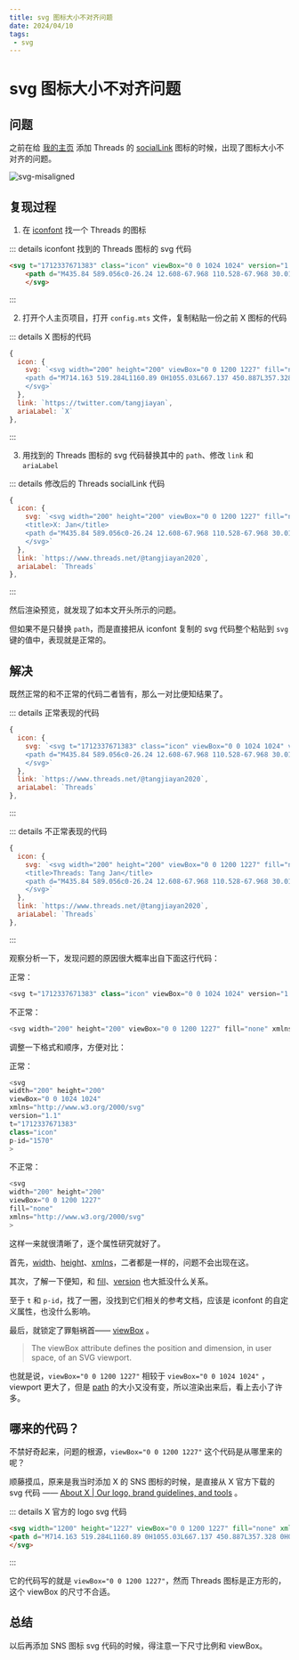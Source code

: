 ```yaml
---
title: svg 图标大小不对齐问题
date: 2024/04/10
tags: 
 - svg
---
```


# svg 图标大小不对齐问题

## 问题

之前在给 [我的主页](https://www.tangjiayan.cn/) 添加 Threads 的 [socialLink](https://vitepress.dev/reference/default-theme-config#sociallinks) 图标的时候，出现了图标大小不对齐的问题。

![svg-misaligned](https://cdn.jsdelivr.net/gh/tangjan/imgBed/notes/2024/04/10/svg-misaligned/svg-misaligned.png)

## 复现过程

1. 在 [iconfont](https://www.iconfont.cn/search/index?searchType=icon&q=threads) 找一个 Threads 的图标

::: details iconfont 找到的 Threads 图标的 svg 代码

```html
<svg t="1712337671383" class="icon" viewBox="0 0 1024 1024" version="1.1" xmlns="http://www.w3.org/2000/svg" p-id="1570" width="200" height="200">
    <path d="M435.84 589.056c0-26.24 12.608-67.968 110.528-67.968 30.016 0 48.512 2.176 73.344 7.744-7.936 102.784-58.24 116.352-107.136 116.352-26.752 0-76.8-13.952-76.8-56.128z" fill="#000000" p-id="1571"></path><path d="M165.76 1024h692.48A165.76 165.76 0 0 0 1024 858.24V165.76A165.76 165.76 0 0 0 858.24 0H165.76A165.76 165.76 0 0 0 0 165.76v692.48A165.76 165.76 0 0 0 165.76 1024zM375.424 378.24c36.288-51.84 84.16-72.064 150.4-72.064 46.72 0 86.464 15.744 114.88 45.504 28.352 29.824 44.544 72.448 48.256 126.912 15.68 6.592 30.208 14.336 43.392 23.232 53.248 35.776 82.56 89.28 82.56 150.592 0 130.368-106.88 243.584-300.288 243.584-166.08 0-338.624-96.64-338.624-384.256C176 225.664 343.104 128 514.112 128c78.976 0 264.256 11.648 333.888 241.728l-65.28 16.896c-53.888-163.84-166.848-189.952-270.336-189.952-171.2 0-267.968 104.192-267.968 325.952 0 198.848 108.16 304.448 270.208 304.448 133.312 0 232.704-69.248 232.704-170.688 0-69.056-57.984-102.08-60.992-102.08-11.328 59.2-41.664 158.848-174.912 158.848-77.632 0-144.64-53.632-144.64-123.904 0-100.352 95.232-136.704 170.432-136.704 28.16 0 62.08 1.92 79.808 5.504 0-30.592-25.856-82.944-91.264-82.944-58.304 0-74.24 18.432-92.8 39.936l-1.536 1.728c-12.928-8.64-56-38.464-56-38.464z" fill="#000000" p-id="1572"></path>
    </svg>
```

:::

2. 打开个人主页项目，打开 `config.mts` 文件，复制粘贴一份之前 X 图标的代码

::: details X 图标的代码

```js
{
  icon: {
    svg: `<svg width="200" height="200" viewBox="0 0 1200 1227" fill="none" xmlns="http://www.w3.org/2000/svg"><title>X: Jan</title>
    <path d="M714.163 519.284L1160.89 0H1055.03L667.137 450.887L357.328 0H0L468.492 681.821L0 1226.37H105.866L515.491 750.218L842.672 1226.37H1200L714.137 519.284H714.163ZM569.165 687.828L521.697 619.934L144.011 79.6944H306.615L611.412 515.685L658.88 583.579L1055.08 1150.3H892.476L569.165 687.854V687.828Z" fill="black"/>
    </svg>`
  },
  link: `https://twitter.com/tangjiayan`,
  ariaLabel: `X`
},
```

:::

3. 用找到的 Threads 图标的 svg 代码替换其中的 `path`、修改 `link` 和 `ariaLabel`

::: details 修改后的 Threads socialLink 代码

```js
{
  icon: {
    svg: `<svg width="200" height="200" viewBox="0 0 1200 1227" fill="none" xmlns="http://www.w3.org/2000/svg">
    <title>X: Jan</title>
    <path d="M435.84 589.056c0-26.24 12.608-67.968 110.528-67.968 30.016 0 48.512 2.176 73.344 7.744-7.936 102.784-58.24 116.352-107.136 116.352-26.752 0-76.8-13.952-76.8-56.128z" fill="#000000" p-id="1571"></path><path d="M165.76 1024h692.48A165.76 165.76 0 0 0 1024 858.24V165.76A165.76 165.76 0 0 0 858.24 0H165.76A165.76 165.76 0 0 0 0 165.76v692.48A165.76 165.76 0 0 0 165.76 1024zM375.424 378.24c36.288-51.84 84.16-72.064 150.4-72.064 46.72 0 86.464 15.744 114.88 45.504 28.352 29.824 44.544 72.448 48.256 126.912 15.68 6.592 30.208 14.336 43.392 23.232 53.248 35.776 82.56 89.28 82.56 150.592 0 130.368-106.88 243.584-300.288 243.584-166.08 0-338.624-96.64-338.624-384.256C176 225.664 343.104 128 514.112 128c78.976 0 264.256 11.648 333.888 241.728l-65.28 16.896c-53.888-163.84-166.848-189.952-270.336-189.952-171.2 0-267.968 104.192-267.968 325.952 0 198.848 108.16 304.448 270.208 304.448 133.312 0 232.704-69.248 232.704-170.688 0-69.056-57.984-102.08-60.992-102.08-11.328 59.2-41.664 158.848-174.912 158.848-77.632 0-144.64-53.632-144.64-123.904 0-100.352 95.232-136.704 170.432-136.704 28.16 0 62.08 1.92 79.808 5.504 0-30.592-25.856-82.944-91.264-82.944-58.304 0-74.24 18.432-92.8 39.936l-1.536 1.728c-12.928-8.64-56-38.464-56-38.464z" fill="#000000" p-id="1572"></path>
    </svg>`
  },
  link: `https://www.threads.net/@tangjiayan2020`,
  ariaLabel: `Threads`
},
```

:::

然后渲染预览，就发现了如本文开头所示的问题。

但如果不是只替换 `path`，而是直接把从 iconfont 复制的 svg 代码整个粘贴到 `svg` 键的值中，表现就是正常的。

## 解决

既然正常的和不正常的代码二者皆有，那么一对比便知结果了。

::: details 正常表现的代码

```js
{
  icon: {
    svg: `<svg t="1712337671383" class="icon" viewBox="0 0 1024 1024" version="1.1" xmlns="http://www.w3.org/2000/svg" p-id="1570" width="200" height="200">
    <path d="M435.84 589.056c0-26.24 12.608-67.968 110.528-67.968 30.016 0 48.512 2.176 73.344 7.744-7.936 102.784-58.24 116.352-107.136 116.352-26.752 0-76.8-13.952-76.8-56.128z" fill="#000000" p-id="1571"></path><path d="M165.76 1024h692.48A165.76 165.76 0 0 0 1024 858.24V165.76A165.76 165.76 0 0 0 858.24 0H165.76A165.76 165.76 0 0 0 0 165.76v692.48A165.76 165.76 0 0 0 165.76 1024zM375.424 378.24c36.288-51.84 84.16-72.064 150.4-72.064 46.72 0 86.464 15.744 114.88 45.504 28.352 29.824 44.544 72.448 48.256 126.912 15.68 6.592 30.208 14.336 43.392 23.232 53.248 35.776 82.56 89.28 82.56 150.592 0 130.368-106.88 243.584-300.288 243.584-166.08 0-338.624-96.64-338.624-384.256C176 225.664 343.104 128 514.112 128c78.976 0 264.256 11.648 333.888 241.728l-65.28 16.896c-53.888-163.84-166.848-189.952-270.336-189.952-171.2 0-267.968 104.192-267.968 325.952 0 198.848 108.16 304.448 270.208 304.448 133.312 0 232.704-69.248 232.704-170.688 0-69.056-57.984-102.08-60.992-102.08-11.328 59.2-41.664 158.848-174.912 158.848-77.632 0-144.64-53.632-144.64-123.904 0-100.352 95.232-136.704 170.432-136.704 28.16 0 62.08 1.92 79.808 5.504 0-30.592-25.856-82.944-91.264-82.944-58.304 0-74.24 18.432-92.8 39.936l-1.536 1.728c-12.928-8.64-56-38.464-56-38.464z" fill="#000000" p-id="1572"></path>
    </svg>`
  },
  link: `https://www.threads.net/@tangjiayan2020`,
  ariaLabel: `Threads`
},
```

:::

::: details 不正常表现的代码

```js
{
  icon: {
    svg: `<svg width="200" height="200" viewBox="0 0 1200 1227" fill="none" xmlns="http://www.w3.org/2000/svg">
    <title>Threads: Tang Jan</title>
    <path d="M435.84 589.056c0-26.24 12.608-67.968 110.528-67.968 30.016 0 48.512 2.176 73.344 7.744-7.936 102.784-58.24 116.352-107.136 116.352-26.752 0-76.8-13.952-76.8-56.128z" fill="#000000" p-id="1571"></path><path d="M165.76 1024h692.48A165.76 165.76 0 0 0 1024 858.24V165.76A165.76 165.76 0 0 0 858.24 0H165.76A165.76 165.76 0 0 0 0 165.76v692.48A165.76 165.76 0 0 0 165.76 1024zM375.424 378.24c36.288-51.84 84.16-72.064 150.4-72.064 46.72 0 86.464 15.744 114.88 45.504 28.352 29.824 44.544 72.448 48.256 126.912 15.68 6.592 30.208 14.336 43.392 23.232 53.248 35.776 82.56 89.28 82.56 150.592 0 130.368-106.88 243.584-300.288 243.584-166.08 0-338.624-96.64-338.624-384.256C176 225.664 343.104 128 514.112 128c78.976 0 264.256 11.648 333.888 241.728l-65.28 16.896c-53.888-163.84-166.848-189.952-270.336-189.952-171.2 0-267.968 104.192-267.968 325.952 0 198.848 108.16 304.448 270.208 304.448 133.312 0 232.704-69.248 232.704-170.688 0-69.056-57.984-102.08-60.992-102.08-11.328 59.2-41.664 158.848-174.912 158.848-77.632 0-144.64-53.632-144.64-123.904 0-100.352 95.232-136.704 170.432-136.704 28.16 0 62.08 1.92 79.808 5.504 0-30.592-25.856-82.944-91.264-82.944-58.304 0-74.24 18.432-92.8 39.936l-1.536 1.728c-12.928-8.64-56-38.464-56-38.464z" fill="#000000" p-id="1572"></path>
    </svg>`
  },
  link: `https://www.threads.net/@tangjiayan2020`,
  ariaLabel: `Threads`
},
```

:::

观察分析一下，发现问题的原因很大概率出自下面这行代码：

正常：

```js
<svg t="1712337671383" class="icon" viewBox="0 0 1024 1024" version="1.1" xmlns="http://www.w3.org/2000/svg" p-id="1570" width="200" height="200">
```

不正常：

```js
<svg width="200" height="200" viewBox="0 0 1200 1227" fill="none" xmlns="http://www.w3.org/2000/svg">
```

调整一下格式和顺序，方便对比：

正常：

```js
<svg
width="200" height="200"
viewBox="0 0 1024 1024"
xmlns="http://www.w3.org/2000/svg"
version="1.1"
t="1712337671383"
class="icon"
p-id="1570" 
>
```

不正常：

```js
<svg 
width="200" height="200"
viewBox="0 0 1200 1227"
fill="none"
xmlns="http://www.w3.org/2000/svg"
>
```

这样一来就很清晰了，逐个属性研究就好了。

首先，[width](https://developer.mozilla.org/en-US/docs/Web/CSS/width)、[height](https://developer.mozilla.org/en-US/docs/Web/CSS/height)、[xmlns](https://developer.mozilla.org/en-US/docs/Web/SVG/Namespaces_Crash_Course#declaring_namespaces)，二者都是一样的，问题不会出现在这。

其次，了解一下便知，和 [fill](https://developer.mozilla.org/en-US/docs/Web/SVG/Attribute/fill)、[version](https://developer.mozilla.org/en-US/docs/Web/SVG/Attribute/version) 也大抵没什么关系。

至于 `t` 和 `p-id`，找了一圈，没找到它们相关的参考文档，应该是 iconfont 的自定义属性，也没什么影响。

最后，就锁定了罪魁祸首—— [viewBox](https://developer.mozilla.org/en-US/docs/Web/SVG/Attribute/viewBox) 。

> The viewBox attribute defines the position and dimension, in user space, of an SVG viewport.

也就是说，`viewBox="0 0 1200 1227"` 相较于 `viewBox="0 0 1024 1024"` ，viewport 更大了，但是 [path](https://developer.mozilla.org/en-US/docs/Web/SVG/Element/path) 的大小又没有变，所以渲染出来后，看上去小了许多。

## 哪来的代码？

不禁好奇起来，问题的根源，`viewBox="0 0 1200 1227"` 这个代码是从哪里来的呢？

顺藤摸瓜，原来是我当时添加 X 的 SNS 图标的时候，是直接从 X 官方下载的 svg 代码 —— [About X | Our logo, brand guidelines, and tools](https://about.x.com/en/who-we-are/brand-toolkit) 。

::: details X 官方的 logo svg 代码

```html
<svg width="1200" height="1227" viewBox="0 0 1200 1227" fill="none" xmlns="http://www.w3.org/2000/svg">
<path d="M714.163 519.284L1160.89 0H1055.03L667.137 450.887L357.328 0H0L468.492 681.821L0 1226.37H105.866L515.491 750.218L842.672 1226.37H1200L714.137 519.284H714.163ZM569.165 687.828L521.697 619.934L144.011 79.6944H306.615L611.412 515.685L658.88 583.579L1055.08 1150.3H892.476L569.165 687.854V687.828Z" fill="black"/>
</svg>
```

:::

它的代码写的就是 `viewBox="0 0 1200 1227"`，然而 Threads 图标是正方形的，这个 viewBox 的尺寸不合适。

## 总结

以后再添加 SNS 图标 svg 代码的时候，得注意一下尺寸比例和 viewBox。
